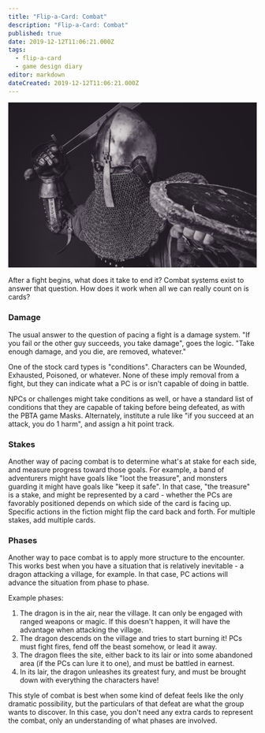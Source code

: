 ```yaml
---
title: "Flip-a-Card: Combat"
description: "Flip-a-Card: Combat"
published: true
date: 2019-12-12T11:06:21.000Z
tags:
  - flip-a-card
  - game design diary
editor: markdown
dateCreated: 2019-12-12T11:06:21.000Z
---
```


![Featured Image](flip-a-card-combat.jpg)

After a fight begins, what does it take to end it? Combat systems exist to answer that question. How does it work when all we can really count on is cards?

### Damage

The usual answer to the question of pacing a fight is a damage system. "If you fail or the other guy succeeds, you take damage", goes the logic. "Take enough damage, and you die, are removed, whatever."

One of the stock card types is "conditions". Characters can be Wounded, Exhausted, Poisoned, or whatever. None of these imply removal from a fight, but they can indicate what a PC is or isn't capable of doing in battle.

NPCs or challenges might take conditions as well, or have a standard list of conditions that they are capable of taking before being defeated, as with the PBTA game Masks. Alternately, institute a rule like "if you succeed at an attack, you do 1 harm", and assign a hit point track.

### Stakes

Another way of pacing combat is to determine what's at stake for each side, and measure progress toward those goals. For example, a band of adventurers might have goals like "loot the treasure", and monsters guarding it might have goals like "keep it safe". In that case, "the treasure" is a stake, and might be represented by a card - whether the PCs are favorably positioned depends on which side of the card is facing up. Specific actions in the fiction might flip the card back and forth. For multiple stakes, add multiple cards.

### Phases

Another way to pace combat is to apply more structure to the encounter. This works best when you have a situation that is relatively inevitable - a dragon attacking a village, for example. In that case, PC actions will advance the situation from phase to phase.

Example phases:

1. The dragon is in the air, near the village. It can only be engaged with ranged weapons or magic. If this doesn't happen, it will have the advantage when attacking the village.
2. The dragon descends on the village and tries to start burning it! PCs must fight fires, fend off the beast somehow, or lead it away.
3. The dragon flees the site, either back to its lair or into some abandoned area (if the PCs can lure it to one), and must be battled in earnest.
4. In its lair, the dragon unleashes its greatest fury, and must be brought down with everything the characters have!

This style of combat is best when some kind of defeat feels like the only dramatic possibility, but the particulars of that defeat are what the group wants to discover. In this case, you don't need any extra cards to represent the combat, only an understanding of what phases are involved.


    